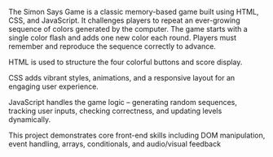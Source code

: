 The Simon Says Game is a classic memory-based game built using HTML, CSS, and JavaScript.
It challenges players to repeat an ever-growing sequence of colors generated by the computer. 
The game starts with a single color flash and adds one new color each round. 
Players must remember and reproduce the sequence correctly to advance.

HTML is used to structure the four colorful buttons and score display.

CSS adds vibrant styles, animations, and a responsive layout for an engaging user experience.

JavaScript handles the game logic – generating random sequences, tracking user inputs, checking correctness, and updating levels dynamically.

This project demonstrates core front-end skills including DOM manipulation, event handling, arrays, conditionals, and audio/visual feedback
